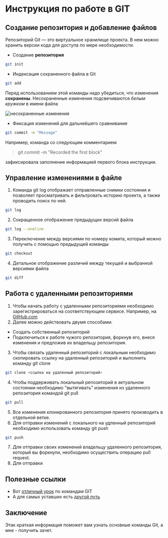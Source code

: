 # Инструкция по работе в GIT

## Создание репозитория и добавление файлов

Репозиторий Git — это виртуальное хранилище проекта. В нем можно хранить версии кода для доступа по мере необходимости.

* Создание **репозитория**
```sh
git init
```
* Индексация сохраненного файла в Git
```sh
git add
```
Перед использованием этой команды надо убедиться, что изменения **сохранены**. Несохраненные изменения подсвечиваются *белым кружком* в имени файла 

![несохраненные изменения](Unschanges.jpg "белый кружок")


* Фиксация изменений для дальнейшего сравнивания
```sh
git commit -m "Message"
```
Например, команда со следующим комментарием
>git commit -m "Recorded the first block"

зафиксировала заполнение информацией первого блока инструкции.

## Управление изменениями в файле
1. Команда git log отображает отправленные снимки состояния и позволяет просматривать и фильтровать историю проекта, а также проводить поиск по ней.
```sh
git log
```
2. Сокращенное отображение предыдущих версий файла
```sh
git log --oneline
```
3. Переключение между версиями по номеру комита, который можно получить с помощью предыдущей команды
```sh
git checkout
```
4. Детальное отображение различий между текущей и выбранной версиями файла
```sh
git diff
```

## Работа с удаленными репозиториями

1. Чтобы начать работу с удаленными репозиториями необходимо зарегистрироваться на соответствующем сервисе. Например, на [GitHub.com](https://github.com/)
2. Далее можно действовать двумя способами:
* Создать собственный репозиторий
* Подключиться к работе чужого репозитория, форкнув его, внеся изменения и предложив их владельцу репозитория.
3. Чтобы связать удаленный репозиторий с локальным необходимо скопировать ссылку на удаленный репозиторий и выполнить команду git clone
```sh
git clone <ссылка на удаленный репозиторий>
```
4. Чтобы поддерживать локальный репозиторий в актуальном состоянии необходимо "вытягивать" изменения из удаленного репозитория командой git pull
```sh
git pull
```
5. Все изменения клонированного репозитория принято производить в отдельной ветке.
6. Для отправки изменений с локального на удленный репозиторий необходимо использовать команду git push
```sh
git push
```
7. Для отправки своих изменений владельцу удаленного репозитория, который вы форкнули, необходимо осуществить операцию pull request.
7. Для отправки 
## Полезные ссылки
* Вот [отличный урок](https://gb.ru/lessons/402716 "Урок 2") по командам GIT 
* А для самых уставших есть [другой путь](https://go.2gis.com/6wb6r "Только в крайнем случае")

## Заключение
Этак краткая информация поможет вам узнать основные команды Git, а мне - получить зачет.